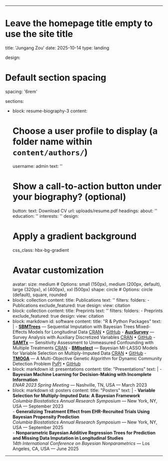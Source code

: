 
---
# Leave the homepage title empty to use the site title
title: 'Jungang Zou'
date: 2025-10-14
type: landing

design:
  # Default section spacing
  spacing: '6rem'

sections:
  - block: resume-biography-3
    content:
      # Choose a user profile to display (a folder name within `content/authors/`)
      username: admin
      text: ''
      # Show a call-to-action button under your biography? (optional)
      button:
        text: Download CV
        url: uploads/resume.pdf
      headings:
        about: ''
        education: ''
        interests: ''
    design:
      # Apply a gradient background
      css_class: hbx-bg-gradient
      # Avatar customization
      avatar:
        size: medium # Options: small (150px), medium (200px, default), large (320px), xl (400px), xxl (500px)
        shape: circle # Options: circle (default), square, rounded
  - block: collection
    content:
      title: Publications
      text: ''
      filters:
        folders:
          - Publications
        exclude_featured: true
    design:
      view: citation
  - block: collection
    content:
      title: Preprints
      text: ''
      filters:
        folders:
          - Preprints
        exclude_featured: true
    design:
      view: citation
  - block: markdown
    id: software
    content:
      title: "R & Python Packages"
      text: |
        - **[SBMTrees](https://cran.r-project.org/web/packages/SBMTrees/index.html)** — Sequential Imputation with Bayesian Trees Mixed-Effects Models for Longitudinal Data [CRAN](https://cran.r-project.org/web/packages/SBMTrees/index.html) • [GitHub](https://github.com/zjg540066169/SBMTrees)
        - **[AuxSurvey](https://cran.r-project.org/web/packages/AuxSurvey/index.html)** — Survey Analysis with Auxiliary Discretized Variables [CRAN](https://cran.r-project.org/web/packages/AuxSurvey/index.html) • [GitHub](https://github.com/zjg540066169/AuxSurvey)
        - **[SAMTx](https://cran.r-project.org/web/packages/SAMTx/index.html)** — Sensitivity Assessment to Unmeasured Confounding with Multiple Treatments [CRAN](https://cran.r-project.org/web/packages/SAMTx/index.html)
        - **[BMIselect](https://cran.r-project.org/web/packages/BMIselect/index.html)** — Bayesian MI-LASSO Models for Variable Selection on Multiply-Imputed Data [CRAN](https://cran.r-project.org/web/packages/BMIselect/index.html) • [GitHub](https://github.com/zjg540066169/BMIselect)
        - **[TMOGA](https://pypi.org/project/tmoga/)** — A Multi-Objective Genetic Algorithm for Dynamic Community Detection Problem [PyPI](https://pypi.org/project/tmoga/) • [GitHub](https://github.com/zjg540066169/TMOGA)
  - block: markdown
    id: presentations
    content:
      title: "Presentations"
      text: |
        - **Bayesian Machine Learning for Decision-Making with Incomplete Information**  
          *ENAR 2023 Spring Meeting* — Nashville, TN, USA — March 2023
  - block: markdown
    id: posters
    content:
      title: "Posters"
      text: |
        - **Variable Selection for Multiply-Imputed Data: A Bayesian Framework**  
          *Columbia Biostatistics Annual Research Symposium* — New York, NY, USA — September 2023  
        - **Generalizing Treatment Effect from EHR-Recruited Trials Using Bayesian Propensity Prediction**  
          *Columbia Biostatistics Annual Research Symposium* — New York, NY, USA — September 2025  
        - **Nonparametric Bayesian Additive Regression Trees for Prediction and Missing Data Imputation in Longitudinal Studies**  
          *14th International Conference on Bayesian Nonparametrics* — Los Angeles, CA, USA — June 2025  
---
